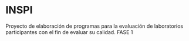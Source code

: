 # INSPI
Proyecto de elaboración de programas para la evaluación de laboratorios participantes con el fin de evaluar su calidad.
FASE 1
